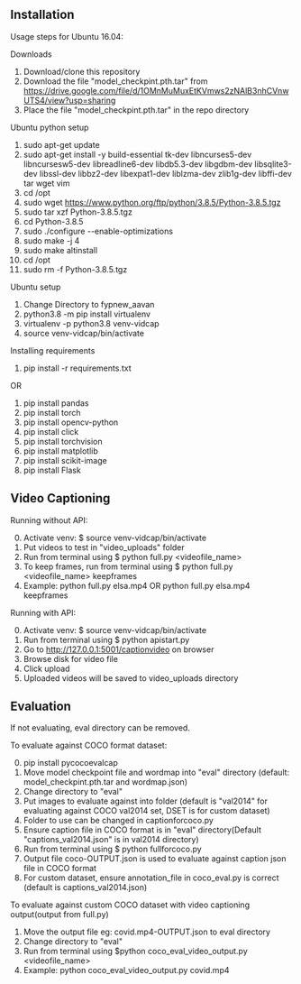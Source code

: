## Installation
Usage steps for Ubuntu 16.04:

Downloads
1. Download/clone this repository
2. Download the file "model_checkpint.pth.tar" from https://drive.google.com/file/d/1OMnMuMuxEtKVmws2zNAlB3nhCVnwUTS4/view?usp=sharing
3. Place the file "model_checkpint.pth.tar" in the repo directory

Ubuntu python setup
1. sudo apt-get update
2. sudo apt-get install -y build-essential tk-dev libncurses5-dev libncursesw5-dev libreadline6-dev libdb5.3-dev libgdbm-dev libsqlite3-dev libssl-dev libbz2-dev libexpat1-dev liblzma-dev zlib1g-dev libffi-dev tar wget vim
3. cd /opt
4. sudo wget https://www.python.org/ftp/python/3.8.5/Python-3.8.5.tgz
5. sudo tar xzf Python-3.8.5.tgz
6. cd Python-3.8.5
7. sudo ./configure --enable-optimizations
8. sudo make -j 4
9. sudo make altinstall
10. cd /opt
11. sudo rm -f Python-3.8.5.tgz

Ubuntu setup
1. Change Directory to fypnew_aavan
2. python3.8 -m pip install virtualenv
3. virtualenv -p python3.8 venv-vidcap
4. source venv-vidcap/bin/activate

Installing requirements
1. pip install -r requirements.txt

OR
1. pip install pandas
2. pip install torch
3. pip install opencv-python
4. pip install click
5. pip install torchvision
6. pip install matplotlib
7. pip install scikit-image
8. pip install Flask

## Video Captioning

Running without API:

0. Activate venv: $ source venv-vidcap/bin/activate
1. Put videos to test in "video_uploads" folder
2. Run from terminal using $ python full.py <videofile_name>
3. To keep frames, run from terminal using $ python full.py <videofile_name> keepframes
4. Example: python full.py elsa.mp4 OR python full.py elsa.mp4 keepframes

Running with API:

0. Activate venv: $ source venv-vidcap/bin/activate
1. Run from terminal using $ python apistart.py 
2. Go to http://127.0.0.1:5001/captionvideo on browser
3. Browse disk for video file
4. Click upload
5. Uploaded videos will be saved to video_uploads directory

## Evaluation
If not evaluating, eval directory can be removed.

To evaluate against COCO format dataset:

0. pip install pycocoevalcap
1. Move model checkpoint file and wordmap into "eval" directory (default: model_checkpint.pth.tar and wordmap.json) 
2. Change directory to "eval"
3. Put images to evaluate against into folder (default is "val2014" for evaluating against COCO val2014 set, DSET is for custom dataset)
4. Folder to use can be changed in captionforcoco.py
5. Ensure caption file in COCO format is in "eval" directory(Default "captions_val2014.json" is in val2014 directory)
6. Run from terminal using $ python fullforcoco.py
7. Output file coco-OUTPUT.json is used to evaluate against caption json file in COCO format 
8. For custom dataset, ensure annotation_file in coco_eval.py is correct (default is captions_val2014.json)



To evaluate against custom COCO dataset with video captioning output(output from full.py)
1. Move the output file eg: covid.mp4-OUTPUT.json to eval directory
2. Change directory to "eval"
3. Run from terminal using $python coco_eval_video_output.py <videofile_name> 
4. Example: python coco_eval_video_output.py covid.mp4

